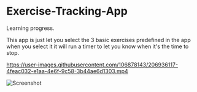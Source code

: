 # Exercise-Tracking-App

Learning progress.

This app is just let you select the 3 basic exercises predefined in the app when you select it it will run a timer to let you know when it's the time to stop.



https://user-images.githubusercontent.com/106878143/206936117-4feac032-e1aa-4e6f-9c58-3b44ae6d1303.mp4

![Screenshot](https://user-images.githubusercontent.com/106878143/206936122-51e5b4e3-9aaf-4e9d-acc3-6ea737f86627.png)
